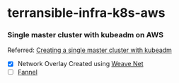 # terransible-infra-k8s-aws
### Single master cluster with kubeadm on AWS

Referred: [Creating a single master cluster with kubeadm](https://kubernetes.io/docs/setup/independent/create-cluster-kubeadm/)
- [x] Network Overlay Created using [Weave Net](https://www.weave.works/docs/net/latest/kubernetes/kube-addon/)
- [ ] [Fannel](https://github.com/coreos/flannel)
